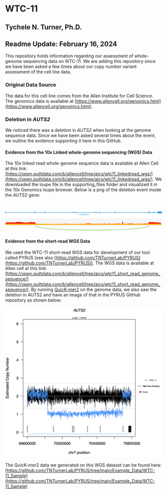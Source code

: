 # WTC-11
## Tychele N. Turner, Ph.D.
## Readme Update: February 16, 2024

This repository holds information regarding our assessment of whole-genome sequencing data on WTC-11. We are adding this repository since we have been asked a few times about our copy number variant assessment of the cell line data.

### Original Data Source
The data for this cell line comes from the Allen Institute for Cell Science. The genomics data is available at [https://www.allencell.org/genomics.html](https://www.allencell.org/genomics.html).

### Deletion in *AUTS2*
We noticed there was a deletion in *AUTS2* when looking at the genome sequence data. Since we have been asked several times about the event, we outline the evidence supporting it here in this GitHub.

#### Evidence from the 10x Linked whole-genome sequencing (WGS) Data
The 10x linked read whole-genome sequence data is available at Allen Cell at this link: [https://open.quiltdata.com/b/allencell/tree/aics/wtc11_linkedread_wgs/](https://open.quiltdata.com/b/allencell/tree/aics/wtc11_linkedread_wgs/). We downloaded the loupe file in the supporting_files folder and visualized it in the 10x Genomics loupe browser. Below is a png of the deletion event inside the *AUTS2* gene:

![AUTS2](images/WTC-11-10x-WGS-AUTS2-Deletion.png "AUTS2")

#### Evidence from the short-read WGS Data
We used the WTC-11 short-read WGS data for development of our tool called PYRUS (see also [https://github.com/TNTurnerLab/PYRUS](https://github.com/TNTurnerLab/PYRUS)). The WGS data is available at Allen cell at this link: [https://open.quiltdata.com/b/allencell/tree/aics/wtc11_short_read_genome_sequence/](https://open.quiltdata.com/b/allencell/tree/aics/wtc11_short_read_genome_sequence/). By running [QuicK-mer2](https://github.com/KiddLab/QuicK-mer2/) on the genome data, we also saw the deletion in AUTS2 and have an image of that in the PYRUS GitHub repository as shown below:

![AUTS2](https://github.com/TNTurnerLab/PYRUS/blob/93309a329e268a31565e8ddbabef792b8591b968/Example_Plots/AUTS2_Sample_Directory.png)

The QuicK-mer2 data we generated on this WGS dataset can be found here: [https://github.com/TNTurnerLab/PYRUS/tree/main/Example_Data/WTC-11_Sample](https://github.com/TNTurnerLab/PYRUS/tree/main/Example_Data/WTC-11_Sample)

